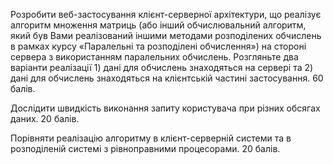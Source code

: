 Розробити веб-застосування клієнт-серверної архітектури, що реалізує алгоритм множення  матриць (або інший обчислювальний алгоритм, який був Вами реалізований іншими методами розподілених обчислень в рамках курсу «Паралельні та розподілені обчислення») на стороні сервера з використанням паралельних обчислень. Розгляньте два варіанти реалізації 1) дані для обчислень знаходяться на сервері та 2) дані для обчислень знаходяться на клієнтській частині застосування. 60 балів.

Дослідити швидкість виконання запиту користувача при різних обсягах даних. 20 балів.

Порівняти реалізацію алгоритму в клієнт-серверній системи та в розподіленій системі з рівноправними процесорами. 20 балів.
